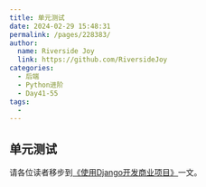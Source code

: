 ```yaml
---
title: 单元测试
date: 2024-02-29 15:48:31
permalink: /pages/228383/
author:
  name: Riverside Joy
  link: https://github.com/RiversideJoy
categories:
  - 后端
  - Python进阶
  - Day41-55
tags:
  - 
---
```

## 单元测试

请各位读者移步到[《使用Django开发商业项目》](../Day91-100/95.使用Django开发商业项目.md)一文。


